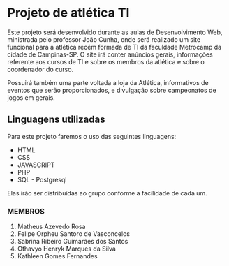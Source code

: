 # Projeto de atlética TI

Este projeto será desenvolvido durante as aulas de Desenvolvimento Web, ministrada pelo professor João Cunha, onde será realizado um site funcional para a atlética recém formada de TI da faculdade  Metrocamp da cidade de Campinas-SP. O site irá conter anúncios gerais, informações referente aos cursos de TI e sobre os membros da atlética e sobre o coordenador do curso.

Possuirá também uma parte voltada a loja da Atlética, informativos de eventos que serão proporcionados, e divulgação sobre campeonatos de jogos em gerais.

## Linguagens utilizadas
 
Para este projeto faremos o uso das seguintes linguagens:
* HTML
* CSS
*  JAVASCRIPT
* PHP
* SQL - Postgresql

Elas irão ser distribuídas ao grupo conforme a facilidade de cada um.

### MEMBROS
1. Matheus Azevedo Rosa
2. Felipe Orpheu Santoro de Vasconcelos
3.  Sabrina Ribeiro Guimarães dos Santos
4. Othavyo Henryk  Marques da Silva 
5. Kathleen Gomes Fernandes



